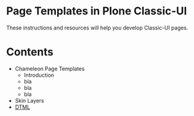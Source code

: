 # Page Templates in Plone Classic-UI

These instructions and resources will help you develop Classic-UI pages.

# Contents

* Chameleon Page Templates
    * Introduction
    * bla
    * bla
    * bla
* Skin Layers
* [DTML](dtml.md)

